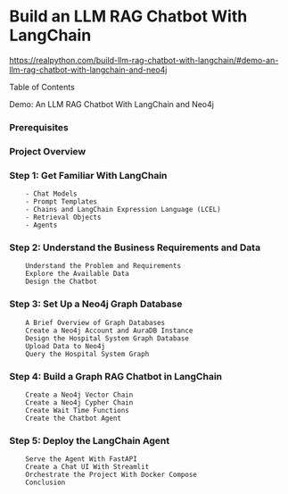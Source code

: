 # Build an LLM RAG Chatbot With LangChain
https://realpython.com/build-llm-rag-chatbot-with-langchain/#demo-an-llm-rag-chatbot-with-langchain-and-neo4j

Table of Contents

Demo: An LLM RAG Chatbot With LangChain and Neo4j

### Prerequisites
### Project Overview
### Step 1: Get Familiar With LangChain
		- Chat Models
		- Prompt Templates
		- Chains and LangChain Expression Language (LCEL)
		- Retrieval Objects
		- Agents
### Step 2: Understand the Business Requirements and Data
		Understand the Problem and Requirements
		Explore the Available Data
		Design the Chatbot
### Step 3: Set Up a Neo4j Graph Database
		A Brief Overview of Graph Databases
		Create a Neo4j Account and AuraDB Instance
		Design the Hospital System Graph Database
		Upload Data to Neo4j
		Query the Hospital System Graph
### Step 4: Build a Graph RAG Chatbot in LangChain
		Create a Neo4j Vector Chain
		Create a Neo4j Cypher Chain
		Create Wait Time Functions
		Create the Chatbot Agent
### Step 5: Deploy the LangChain Agent
		Serve the Agent With FastAPI
		Create a Chat UI With Streamlit
		Orchestrate the Project With Docker Compose
		Conclusion
